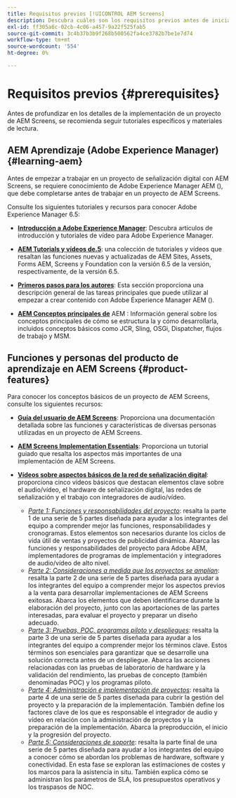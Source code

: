 ```yaml
---
title: Requisitos previos [!UICONTROL AEM Screens]
description: Descubra cuáles son los requisitos previos antes de iniciar un proyecto de AEM Screens.
exl-id: ff305a6c-02cb-4c06-a457-9a22f525fab5
source-git-commit: 3c4b37b3b9f268b500562fa4ce3782b7be1e7d74
workflow-type: tm+mt
source-wordcount: '554'
ht-degree: 0%

---
```


# Requisitos previos {#prerequisites}

Antes de profundizar en los detalles de la implementación de un proyecto de AEM Screens, se recomienda seguir tutoriales específicos y materiales de lectura.

## AEM Aprendizaje (Adobe Experience Manager) {#learning-aem}

Antes de empezar a trabajar en un proyecto de señalización digital con AEM Screens, se requiere conocimiento de Adobe Experience Manager AEM (), que debe completarse antes de trabajar en un proyecto de AEM Screens.

Consulte los siguientes tutoriales y recursos para conocer Adobe Experience Manager 6.5:

* **[Introducción a Adobe Experience Manager](https://experienceleague.adobe.com/en/docs/experience-manager-cloud-service/content/overview/introduction)**: Descubra artículos de introducción y tutoriales de vídeo para Adobe Experience Manager.

* **[AEM Tutorials y vídeos de.5](https://experienceleague.adobe.com/en/docs/experience-manager-tutorials)**: una colección de tutoriales y vídeos que resaltan las funciones nuevas y actualizadas de AEM Sites, Assets, Forms AEM, Screens y Foundation con la versión 6.5 de la versión, respectivamente, de la versión 6.5.

* **[Primeros pasos para los autores](https://experienceleague.adobe.com/en/docs/experience-manager-65/content/sites/authoring/essentials/first-steps)**: Esta sección proporciona una descripción general de las tareas principales que puede utilizar al empezar a crear contenido con Adobe Experience Manager AEM ().

* **[AEM Conceptos principales de](https://experienceleague.adobe.com/en/docs/experience-manager-65/content/implementing/developing/introduction/the-basics)** AEM : Información general sobre los conceptos principales de cómo se estructura la y cómo desarrollarla, incluidos conceptos básicos como JCR, Sling, OSGi, Dispatcher, flujos de trabajo y MSM.

## Funciones y personas del producto de aprendizaje en AEM Screens {#product-features}

Para conocer los conceptos básicos de un proyecto de AEM Screens, consulte los siguientes recursos:

* **[Guía del usuario de AEM Screens](https://experienceleague.adobe.com/en/docs/experience-manager-screens/user-guide/aem-screens-introduction)**: Proporciona una documentación detallada sobre las funciones y características de diversas personas utilizadas en un proyecto de AEM Screens.

* **[AEM Screens Implementation Essentials](https://experienceleague.adobe.com/?launch=AEM-7a#recommended/solutions/experience-manager)**: Proporciona un tutorial guiado que resalta los aspectos más importantes de una implementación de AEM Screens.

* **[Vídeos sobre aspectos básicos de la red de señalización digital](https://experienceleague.adobe.com/en/docs/experience-manager-screens/user-guide/aem-screens-introduction)**: proporciona cinco vídeos básicos que destacan elementos clave sobre el audio/vídeo, el hardware de señalización digital, las redes de señalización y el trabajo con integradores de audio/vídeo.
   * *[Parte 1: Funciones y responsabilidades del proyecto](https://experienceleague.adobe.com/en/docs/experience-manager-screens/user-guide/digital-signage-network/project-roles-responsibilities)*: resalta la parte 1 de una serie de 5 partes diseñada para ayudar a los integrantes del equipo a comprender mejor las funciones, responsabilidades y cronogramas. Estos elementos son necesarios durante los ciclos de vida útil de ventas y proyectos de publicidad dinámica. Abarca las funciones y responsabilidades del proyecto para Adobe AEM, implementadores de programas de implementación y integradores de audio/vídeo de alto nivel.
   * *[Parte 2: Consideraciones a medida que los proyectos se amplían](https://experienceleague.adobe.com/en/docs/experience-manager-screens/user-guide/digital-signage-network/project-considerations)*: resalta la parte 2 de una serie de 5 partes diseñada para ayudar a los integrantes del equipo a comprender mejor los aspectos previos a la venta para desarrollar implementaciones de AEM Screens exitosas. Abarca los elementos que deben identificarse durante la elaboración del proyecto, junto con las aportaciones de las partes interesadas, para evaluar el proyecto y preparar un diseño adecuado.
   * *[Parte 3: Pruebas, POC, programas piloto y despliegues](https://experienceleague.adobe.com/en/docs/experience-manager-screens/user-guide/digital-signage-network/testing-pocs-pilots-rollouts)*: resalta la parte 3 de una serie de 5 partes diseñada para ayudar a los integrantes del equipo a comprender mejor los términos clave. Estos términos son esenciales para garantizar que se desarrolle una solución correcta antes de un despliegue. Abarca las acciones relacionadas con las pruebas de laboratorio de hardware y la validación del rendimiento, las pruebas de concepto (también denominadas POC) y los programas piloto.
   * *[Parte 4: Administración e implementación de proyectos](https://experienceleague.adobe.com/en/docs/experience-manager-screens/user-guide/digital-signage-network/project-management-and-deployment)*: resalta la parte 4 de una serie de 5 partes diseñada para cubrir la gestión del proyecto y la preparación de la implementación. También define los factores clave de los que es responsable el integrador de audio y vídeo en relación con la administración de proyectos y la preparación de la implementación. Abarca la preproducción, el inicio y la progresión del proyecto.
   * *[Parte 5: Consideraciones de soporte](https://experienceleague.adobe.com/en/docs/experience-manager-screens/user-guide/digital-signage-network/support-considerations)*: resalta la parte final de una serie de 5 partes diseñada para ayudar a los integrantes del equipo a conocer cómo se abordan los problemas de hardware, software y conectividad. En esta fase se exploran las estimaciones de costes y los marcos para la asistencia in situ. También explica cómo se administran los parámetros de SLA, los presupuestos operativos y los traspasos de NOC.
